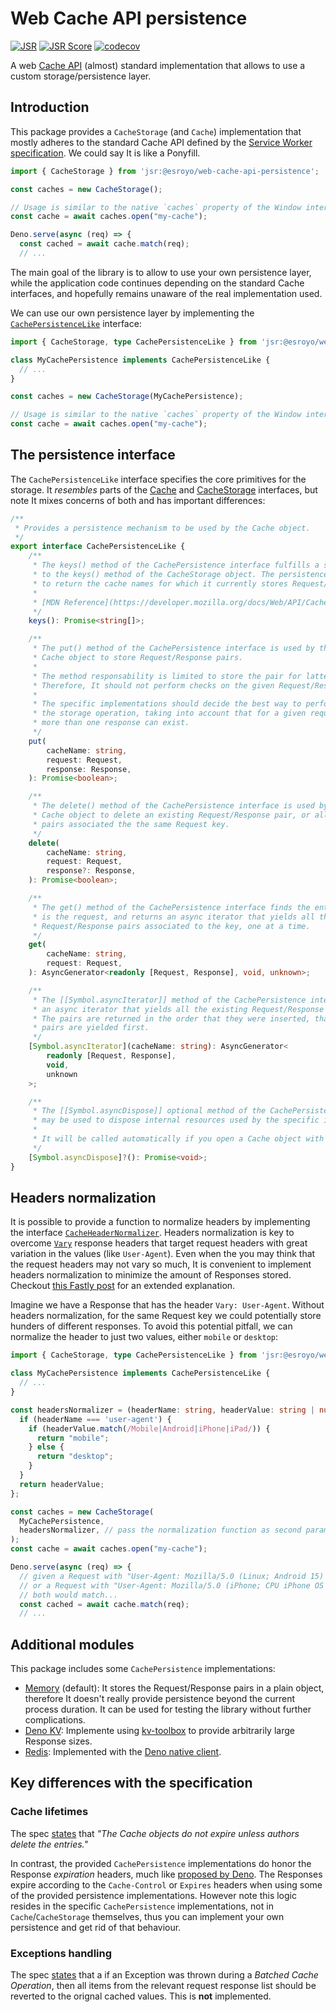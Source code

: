 # Web Cache API persistence
[![JSR](https://jsr.io/badges/@esroyo/web-cache-api-persistence)](https://jsr.io/@esroyo/web-cache-api-persistence) [![JSR Score](https://jsr.io/badges/@esroyo/web-cache-api-persistence/score)](https://jsr.io/@esroyo/web-cache-api-persistence) [![codecov](https://codecov.io/gh/esroyo/web-cache-api-persistence/graph/badge.svg?token=P5KP81J8ER)](https://codecov.io/gh/esroyo/web-cache-api-persistence)

A web [Cache API](https://web.dev/articles/cache-api-quick-guide) (almost) standard implementation that allows to use a custom storage/persistence layer.

## Introduction

This package provides a `CacheStorage` (and `Cache`) implementation that mostly adheres to the standard Cache API defined by the [Service Worker specification](https://w3c.github.io/ServiceWorker/#cache-interface). We could say It is like a Ponyfill.

```ts
import { CacheStorage } from 'jsr:@esroyo/web-cache-api-persistence';

const caches = new CacheStorage();

// Usage is similar to the native `caches` property of the Window interface
const cache = await caches.open("my-cache");

Deno.serve(async (req) => {
  const cached = await cache.match(req);
  // ...
```

The main goal of the library is to allow to use your own persistence layer, while the application code continues depending on the standard Cache interfaces, and hopefully remains unaware of the real implementation used.

We can use our own persistence layer by implementing the [`CachePersistenceLike`](./src/types.ts) interface:

```ts
import { CacheStorage, type CachePersistenceLike } from 'jsr:@esroyo/web-cache-api-persistence';

class MyCachePersistence implements CachePersistenceLike {
  // ...
}

const caches = new CacheStorage(MyCachePersistence);

// Usage is similar to the native `caches` property of the Window interface
const cache = await caches.open("my-cache");
```

## The persistence interface

The `CachePersistenceLike` interface specifies the core primitives for the storage. It _resembles_ parts of the [Cache](https://web.dev/articles/cache-api-quick-guide) and [CacheStorage](https://developer.mozilla.org/en-US/docs/Web/API/CacheStorage) interfaces, but note It mixes concerns of both and has important differences:

```ts
/**
 * Provides a persistence mechanism to be used by the Cache object.
 */
export interface CachePersistenceLike {
    /**
     * The keys() method of the CachePersistence interface fulfills a similar role
     * to the keys() method of the CacheStorage object. The persistence layer has
     * to return the cache names for which it currently stores Request/Response pairs.
     *
     * [MDN Reference](https://developer.mozilla.org/docs/Web/API/CacheStorage/keys)
     */
    keys(): Promise<string[]>;

    /**
     * The put() method of the CachePersistence interface is used by the
     * Cache object to store Request/Response pairs.
     *
     * The method responsability is limited to store the pair for latter usage.
     * Therefore, It should not perform checks on the given Request/Response objects.
     *
     * The specific implementations should decide the best way to perform
     * the storage operation, taking into account that for a given request
     * more than one response can exist.
     */
    put(
        cacheName: string,
        request: Request,
        response: Response,
    ): Promise<boolean>;

    /**
     * The delete() method of the CachePersistence interface is used by the
     * Cache object to delete an existing Request/Response pair, or all the
     * pairs associated the the same Request key.
     */
    delete(
        cacheName: string,
        request: Request,
        response?: Response,
    ): Promise<boolean>;

    /**
     * The get() method of the CachePersistence interface finds the entry whose key
     * is the request, and returns an async iterator that yields all the
     * Request/Response pairs associated to the key, one at a time.
     */
    get(
        cacheName: string,
        request: Request,
    ): AsyncGenerator<readonly [Request, Response], void, unknown>;

    /**
     * The [[Symbol.asyncIterator]] method of the CachePersistence interface returns
     * an async iterator that yields all the existing Request/Response pairs.
     * The pairs are returned in the order that they were inserted, that is older
     * pairs are yielded first.
     */
    [Symbol.asyncIterator](cacheName: string): AsyncGenerator<
        readonly [Request, Response],
        void,
        unknown
    >;

    /**
     * The [[Symbol.asyncDispose]] optional method of the CachePersistence interface
     * may be used to dispose internal resources used by the specific implementations.
     *
     * It will be called automatically if you open a Cache object with the `using` keyword.
     */
    [Symbol.asyncDispose]?(): Promise<void>;
}
```

## Headers normalization

It is possible to provide a function to normalize headers by implementing the interface [`CacheHeaderNormalizer`](./src/types.ts#L229).
Headers normalization is key to overcome [`Vary`](https://datatracker.ietf.org/doc/html/rfc7231#section-7.1.4) response headers that target request headers with great variation in the values (like `User-Agent`).
Even when the you may think that the request headers may not vary so much, It is convenient to implement headers normalization to minimize the amount of Responses stored. Checkout [this Fastly post](https://www.fastly.com/blog/best-practices-using-vary-header) for an extended explanation.

Imagine we have a Response that has the header `Vary: User-Agent`. Without headers normalization, for the same Request key we could potentially store hunders of different responses.
To avoid this potential pitfall, we can normalize the header to just two values, either `mobile` or `desktop`:
```ts
import { CacheStorage, type CachePersistenceLike } from 'jsr:@esroyo/web-cache-api-persistence';

class MyCachePersistence implements CachePersistenceLike {
  // ...
}

const headersNormalizer = (headerName: string, headerValue: string | null): string | null => {
  if (headerName === 'user-agent') {
    if (headerValue.match(/Mobile|Android|iPhone|iPad/)) {
      return "mobile";
    } else {
      return "desktop";
    }
  }
  return headerValue;
};

const caches = new CacheStorage(
  MyCachePersistence,
  headersNormalizer, // pass the normalization function as second param
);
const cache = await caches.open("my-cache");

Deno.serve(async (req) => {
  // given a Request with "User-Agent: Mozilla/5.0 (Linux; Android 15) AppleWebKit/537.36 (KHTML, like Gecko) Chrome/131.0.6778.135 Mobile Safari/537.36"
  // or a Request with "User-Agent: Mozilla/5.0 (iPhone; CPU iPhone OS 17_7_2 like Mac OS X) AppleWebKit/605.1.15 (KHTML, like Gecko) Version/17.4.1 Mobile/15E148 Safari/604.1"
  // both would match...
  const cached = await cache.match(req);
  // ...
```

## Additional modules

This package includes some `CachePersistence` implementations:
* [Memory](./src/cache-persistence-memory.ts) (default): It stores the Request/Response pairs in a plain object, therefore It doesn't really provide persistence beyond the current process duration. It can be used for testing the library without further complications.
* [Deno KV](./src/cache-persistence-deno-kv.ts): Implemente using [kv-toolbox](https://jsr.io/@kitsonk/kv-toolbox) to provide arbitrarily large Response sizes.
* [Redis](./src/cache-persistence-redis.ts): Implemented with the [Deno native client](https://github.com/denodrivers/redis).

## Key differences with the specification

### Cache lifetimes
The spec [states](https://w3c.github.io/ServiceWorker/#cache-lifetimes) that _"The Cache objects do not expire unless authors delete the entries."_

In contrast, the provided `CachePersistence` implementations do honor the Response _expiration_ headers, much like [proposed by Deno](https://deno.com/blog/deploy-cache-api#cache-policy). The Responses expire according to the `Cache-Control` or `Expires` headers when using some of the provided persistence implementations. However note this logic resides in the specific `CachePersistence` implementations, not in `Cache`/`CacheStorage` themselves, thus you can implement your own persistence and get rid of that behaviour.

### Exceptions handling

The spec [states](https://w3c.github.io/ServiceWorker/#batch-cache-operations) that a if an Exception was thrown during a _Batched Cache Operation_, then all items from the relevant request response list should be reverted to the orignal cached values. This is **not** implemented.
